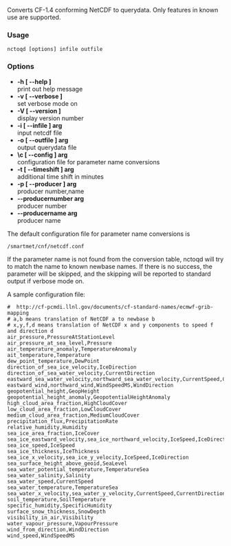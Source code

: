 Converts CF-1.4 conforming NetCDF to querydata. Only features in known use are supported.

### Usage

    nctoqd [options] infile outfile

### Options

* **-h [ --help ]**  
    print out help message
* **-v [ --verbose ]**  
    set verbose mode on
* **-V [ --version ]**  
    display version number
* **-i [ --infile ] arg**  
    input netcdf file
* **-o [ --outfile ] arg**  
    output querydata file
* **\c [ --config ] arg**  
    configuration file for parameter name conversions
* **-t [ --timeshift ] arg**  
    additional time shift in minutes
* **-p [ --producer ] arg**  
    producer number,name
* **--producernumber arg**  
    producer number
* **--producername arg**  
    producer name

The default configuration file for parameter name conversions is

    /smartmet/cnf/netcdf.conf

If the parameter name is not found from the conversion table, nctoqd will try to match the name to known newbase names. If there is no success, the parameter will be skipped, and the skipping will be reported to standard output if verbose mode on.

A sample configuration file:

    #  http://cf-pcmdi.llnl.gov/documents/cf-standard-names/ecmwf-grib-mapping
    # a,b means translation of NetCDF a to newbase b
    # x,y,f,d means translation of NetCDF x and y components to speed f and direction d
    air_pressure,PressureAtStationLevel
    air_pressure_at_sea_level,Pressure
    air_temperature_anomaly,TemperatureAnomaly
    ait_temperature,Temperature
    dew_point_temperature,DewPoint
    direction_of_sea_ice_velocity,IceDirection
    direction_of_sea_water_velocity,CurrentDirection
    eastward_sea_water_velocity,northward_sea_water_velocity,CurrentSpeed,CurrentDirection
    eastward_wind,northward_wind,WindSpeedMS,WindDirection
    geopotential_height,GeopHeight
    geopotential_height_anomaly,GeopotentialHeightAnomaly
    high_cloud_area_fraction,HighCloudCover
    low_cloud_area_fraction,LowCloudCover
    medium_cloud_area_fraction,MediumCloudCover
    precipitation_flux,PrecipitationRate
    relative_humidity,Humidity
    sea_ice_area_fraction,IceCover
    sea_ice_eastward_velocity,sea_ice_northward_velocity,IceSpeed,IceDirection
    sea_ice_speed,IceSpeed
    sea_ice_thickness,IceThickness
    sea_ice_x_velocity,sea_ice_y_velocity,IceSpeed,IceDirection
    sea_surface_height_above_geoid,SeaLevel
    sea_water_potential_temperature,TemperatureSea
    sea_water_salinity,Salinity
    sea_water_speed,CurrentSpeed
    sea_water_temperature,TemperatureSea
    sea_water_x_velocity,sea_water_y_velocity,CurrentSpeed,CurrentDirection
    soil_temperature,SoilTemperature
    specific_humidity,SpecificHumidity
    surface_snow_thickness,SnowDepth
    visibility_in_air,Visibility
    water_vapour_pressure,VapourPressure
    wind_from_direction,WindDirection
    wind_speed,WindSpeedMS

